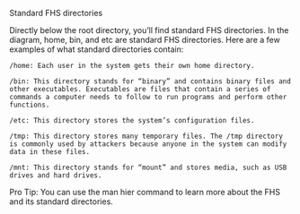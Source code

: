 Standard FHS directories

Directly below the root directory, you’ll find standard FHS directories. In the diagram, home, bin, and etc are standard FHS directories. Here are a few examples of what standard directories contain:

    /home: Each user in the system gets their own home directory.

    /bin: This directory stands for “binary” and contains binary files and other executables. Executables are files that contain a series of commands a computer needs to follow to run programs and perform other functions.

    /etc: This directory stores the system’s configuration files.

    /tmp: This directory stores many temporary files. The /tmp directory is commonly used by attackers because anyone in the system can modify data in these files.

    /mnt: This directory stands for “mount” and stores media, such as USB drives and hard drives.

Pro Tip: You can use the man hier command to learn more about the FHS and its standard directories.
